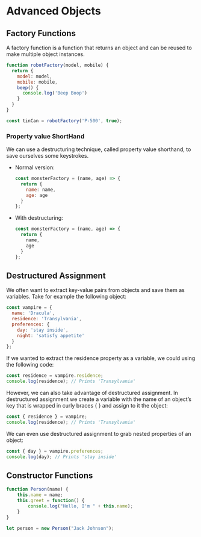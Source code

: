 # Advanced Objects

## Factory Functions

A factory function is a function that returns an object and can be reused to make multiple object instances.

  ```Javascript
  function robotFactory(model, mobile) {
    return {
      model: model,
      mobile: mobile,
      beep() {
        console.log('Beep Boop')
      }
    }
  }

  const tinCan = robotFactory('P-500', true);
  ```

### Property value ShortHand

We can use a destructuring technique, called property value shorthand, to save ourselves some keystrokes.

- Normal version:

  ```javascript
  const monsterFactory = (name, age) => {
    return {
      name: name,
      age: age
    }
  };
  ```

- With destructuring:

  ```javascript
  const monsterFactory = (name, age) => {
    return {
      name,
      age
    }
  };
  ```

## Destructured Assignment

We often want to extract key-value pairs from objects and save them as variables. Take for example the following object:

  ```javascript
  const vampire = {
    name: 'Dracula',
    residence: 'Transylvania',
    preferences: {
      day: 'stay inside',
      night: 'satisfy appetite'
    }
  };
  ```

If we wanted to extract the residence property as a variable, we could using the following code:

  ```javascript
  const residence = vampire.residence;
  console.log(residence); // Prints 'Transylvania'
  ```

However, we can also take advantage of destructured assignment. In destructured assignment we create a variable with the name of an object’s key that is wrapped in curly braces { } and assign to it the object:

```javascript
const { residence } = vampire;
console.log(residence); // Prints 'Transylvania'
```

We can even use destructured assignment to grab nested properties of an object:

```javascript
const { day } = vampire.preferences;
console.log(day); // Prints 'stay inside'
```

## Constructor Functions

  ```Javascript
  function Person(name) {
      this.name = name;
      this.greet = function() {
          console.log("Hello, I'm " + this.name);
      }
  }

  let person = new Person("Jack Johnson");
  ```